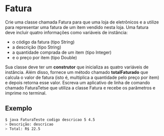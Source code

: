 # Fatura

Crie uma classe chamada Fatura para que uma loja de eletrônicos e a utilize para representar uma fatura de um item vendido nesta loja. Uma fatura deve incluir quatro informações como variáveis de instância:

- o código da fatura (tipo String)
- a descrição (tipo String)
- a quantidade comprada de um item (tipo Integer)
- e o preço por item (tipo Double)

Sua classe deve ter um **construtor** que inicializa as quatro variáveis de instância. Além disso, fornece um método chamado **totalFaturado** que calcula o valor de fatura (isto é, multiplica a quantidade pelo preço por item) e depois retorna esse valor. Escreva um aplicativo de linha de comando chamado FaturaTetse que utiliza a classe Fatura e recebe os parâmetros e imprime no terminal.

## Exemplo

```bash
$ java FaturaTeste codigo descricao 5 4.5
> Descrição: descricao
> Total: R$ 22.5
```